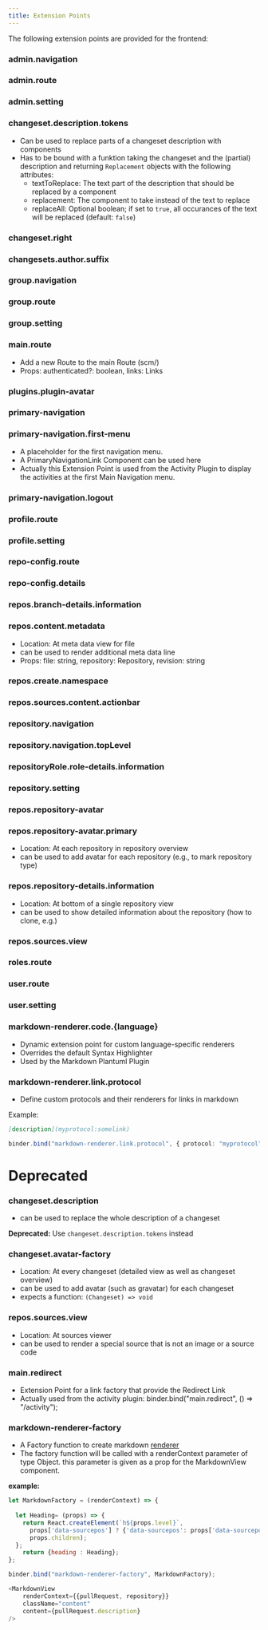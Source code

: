 ```yaml
---
title: Extension Points
---
```


The following extension points are provided for the frontend:

### admin.navigation
### admin.route
### admin.setting
### changeset.description.tokens
- Can be used to replace parts of a changeset description with components
- Has to be bound with a funktion taking the changeset and the (partial) description and returning `Replacement` objects with the following attributes:
    - textToReplace: The text part of the description that should be replaced by a component
    - replacement: The component to take instead of the text to replace
    - replaceAll: Optional boolean; if set to `true`, all occurances of the text will be replaced (default: `false`)
### changeset.right
### changesets.author.suffix
### group.navigation
### group.route
### group.setting
### main.route
- Add a new Route to the main Route (scm/)
- Props: authenticated?: boolean, links: Links

### plugins.plugin-avatar
### primary-navigation
### primary-navigation.first-menu
- A placeholder for the first navigation menu. 
- A PrimaryNavigationLink Component can be used here
- Actually this Extension Point is used from the Activity Plugin to display the activities at the first Main Navigation menu. 

### primary-navigation.logout
### profile.route
### profile.setting
### repo-config.route
### repo-config.details
### repos.branch-details.information
### repos.content.metadata
- Location: At meta data view for file
- can be used to render additional meta data line
- Props: file: string, repository: Repository, revision: string

### repos.create.namespace
### repos.sources.content.actionbar
### repository.navigation
### repository.navigation.topLevel
### repositoryRole.role-details.information
### repository.setting
### repos.repository-avatar
### repos.repository-avatar.primary
- Location: At each repository in repository overview
- can be used to add avatar for each repository (e.g., to mark repository type)

### repos.repository-details.information
- Location: At bottom of a single repository view
- can be used to show detailed information about the repository (how to clone, e.g.)
### repos.sources.view
### roles.route
### user.route
### user.setting
### markdown-renderer.code.{language}
- Dynamic extension point for custom language-specific renderers
- Overrides the default Syntax Highlighter
- Used by the Markdown Plantuml Plugin
### markdown-renderer.link.protocol
- Define custom protocols and their renderers for links in markdown

Example:
```markdown
[description](myprotocol:somelink)
```

```typescript
binder.bind("markdown-renderer.link.protocol", { protocol: "myprotocol", renderer: MyProtocolRenderer })
```

# Deprecated

### changeset.description 
- can be used to replace the whole description of a changeset

**Deprecated:** Use `changeset.description.tokens` instead

### changeset.avatar-factory
- Location: At every changeset (detailed view as well as changeset overview)
- can be used to add avatar (such as gravatar) for each changeset
- expects a function: `(Changeset) => void`

### repos.sources.view
- Location: At sources viewer
- can  be used to render a special source that is not an image or a source code

### main.redirect
- Extension Point for a link factory that provide the Redirect Link 
- Actually used from the activity plugin: binder.bind("main.redirect", () => "/activity");

### markdown-renderer-factory
- A Factory function to create markdown [renderer](https://github.com/rexxars/react-markdown#node-types)
- The factory function will be called with a renderContext parameter of type Object. this parameter is given as a prop for the MarkdownView component.

**example:**


```javascript
let MarkdownFactory = (renderContext) => {
 
  let Heading= (props) => {
    return React.createElement(`h${props.level}`,
      props['data-sourcepos'] ? {'data-sourcepos': props['data-sourcepos']} : {},
      props.children);
  };
    return {heading : Heading};
};

binder.bind("markdown-renderer-factory", MarkdownFactory);
```

```javascript
<MarkdownView
    renderContext={{pullRequest, repository}}
    className="content"
    content={pullRequest.description}
/>
```
